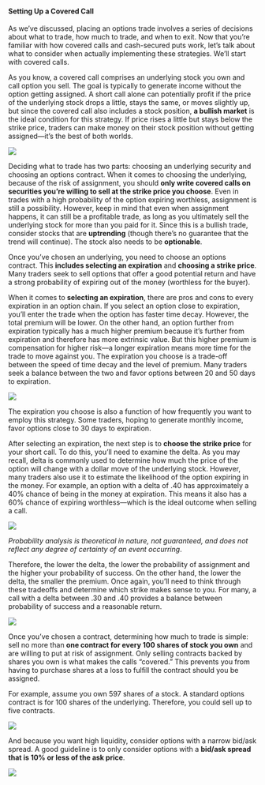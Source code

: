 #### Setting Up a Covered Call

As we’ve discussed, placing an options trade involves a series of decisions about what to trade, how much to trade, and when to exit. Now that you’re familiar with how covered calls and cash-secured puts work, let’s talk about what to consider when actually implementing these strategies. We’ll start with covered calls.

As you know, a covered call comprises an underlying stock you own and call option you sell. The goal is typically to generate income without the option getting assigned. A short call alone can potentially profit if the price of the underlying stock drops a little, stays the same, or moves slightly up, but since the covered call also includes a stock position,  **a bullish market**  is the ideal condition for this strategy. If price rises a little but stays below the strike price, traders can make money on their stock position without getting assigned—it’s the best of both worlds.

![](https://education.ameritrade.com/content/cms/images/BDTO_Lesson_4.50.01.jpg)

Deciding what to trade has two parts: choosing an underlying security and choosing an options contract. When it comes to choosing the underlying, because of the risk of assignment, you should  **only write covered calls on securities you’re willing to sell at the strike price you choose**. Even in trades with a high probability of the option expiring worthless, assignment is still a possibility. However, keep in mind that even when assignment happens, it can still be a profitable trade, as long as you ultimately sell the underlying stock for more than you paid for it. Since this is a bullish trade, consider stocks that are  **uptrending**  (though there’s no guarantee that the trend will continue). The stock also needs to be  **optionable**.

Once you’ve chosen an underlying, you need to choose an options contract. This  **includes selecting an expiration**  and  **choosing a strike price**. Many traders seek to sell options that offer a good potential return and have a strong probability of expiring out of the money (worthless for the buyer).

When it comes to  **selecting an expiration**, there are pros and cons to every expiration in an option chain. If you select an option close to expiration, you’ll enter the trade when the option has faster time decay. However, the total premium will be lower. On the other hand, an option further from expiration typically has a much higher premium because it’s further from expiration and therefore has more extrinsic value. But this higher premium is compensation for higher risk—a longer expiration means more time for the trade to move against you. The expiration you choose is a trade-off between the speed of time decay and the level of premium. Many traders seek a balance between the two and favor options between 20 and 50 days to expiration.

![](https://education.ameritrade.com/content/cms/images/BDTO_Lesson_4.50.03.jpg)

The expiration you choose is also a function of how frequently you want to employ this strategy. Some traders, hoping to generate monthly income, favor options close to 30 days to expiration.

After selecting an expiration, the next step is to **choose the strike price**  for your short call. To do this, you’ll need to examine the delta. As you may recall, delta is commonly used to determine how much the price of the option will change with a dollar move of the underlying stock. However, many traders also use it to estimate the likelihood of the option expiring in the money. For example, an option with a delta of .40 has approximately a 40% chance of being in the money at expiration. This means it also has a 60% chance of expiring worthless—which is the ideal outcome when selling a call.

![](https://education.ameritrade.com/content/cms/images/BDTO_Lesson_4.50.04.jpg)

_Probability analysis is theoretical in nature, not guaranteed, and does not reflect any degree of certainty of an event occurring_.

Therefore, the lower the delta, the lower the probability of assignment and the higher your probability of success. On the other hand, the lower the delta, the smaller the premium. Once again, you’ll need to think through these tradeoffs and determine which strike makes sense to you. For many, a call with a delta between .30 and .40 provides a balance between probability of success and a reasonable return.

![](https://education.ameritrade.com/content/cms/images/BDTO_Lesson_4_4.50.05.jpg)

Once you’ve chosen a contract, determining how much to trade is simple: sell no more than  **one contract for every 100 shares of stock you own**  and are willing to put at risk of assignment. Only selling contracts backed by shares you own is what makes the calls “covered.” This prevents you from having to purchase shares at a loss to fulfill the contract should you be assigned.

For example, assume you own 597 shares of a stock. A standard options contract is for 100 shares of the underlying. Therefore, you could sell up to five contracts.

![](https://education.ameritrade.com/content/cms/images/BDTO_Lesson_4.50.06.jpg)

And because you want high liquidity, consider options with a narrow bid/ask spread. A good guideline is to only consider options with a  **bid/ask spread that is 10% or less of the ask price**.

![](https://education.ameritrade.com/content/cms/images/BDTO_Lesson_4.50.02.jpg)


<!--stackedit_data:
eyJoaXN0b3J5IjpbLTEyMDQ0NzIyMzNdfQ==
-->